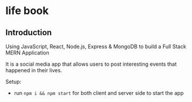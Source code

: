 # life book


## Introduction

Using JavaScript, React, Node.js, Express & MongoDB to build a Full Stack MERN Application

It is a social media app that allows users to post interesting events that happened in their lives.


Setup:
- run ```npm i && npm start``` for both client and server side to start the app


